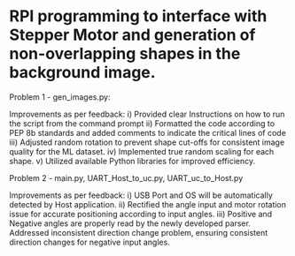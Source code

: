 # RPI programming to interface with Stepper Motor and generation of non-overlapping shapes in the background image.

Problem 1 - gen_images.py:

Improvements as per feedback: 
i) Provided clear Instructions on how to run the script from the command prompt
ii) Formatted the code according to PEP 8b standards and added comments to indicate the critical lines of code
iii) Adjusted random rotation to prevent shape cut-offs for consistent image quality for the ML dataset.
iv) Implemented true random scaling for each shape.
v) Utilized available Python libraries for improved efficiency.

Problem 2 - main.py, UART_Host_to_uc.py, UART_uc_to_Host.py

Improvements as per feedback: 
i) USB Port and OS will be automatically detected by Host application.
ii) Rectified the angle input and motor rotation issue for accurate positioning according to input angles.
iii) Positive and Negative angles are properly read by the newly developed parser. Addressed inconsistent direction change problem, ensuring consistent direction changes for negative input angles.

